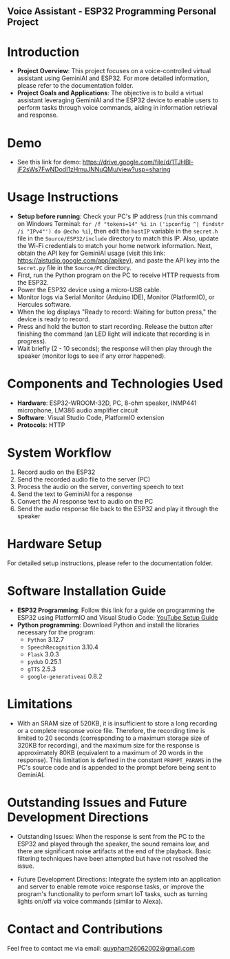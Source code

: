 ## Voice Assistant - ESP32 Programming Personal Project

# Introduction
- **Project Overview**: This project focuses on a voice-controlled virtual assistant using GeminiAI and ESP32. For more detailed information, please refer to the documentation folder.
- **Project Goals and Applications**: The objective is to build a virtual assistant leveraging GeminiAI and the ESP32 device to enable users to perform tasks through voice commands, aiding in information retrieval and response.

# Demo
- See this link for demo: https://drive.google.com/file/d/1TJHBl-jF2sWs7FwNDodI1zHmuJNNuQMu/view?usp=sharing

# Usage Instructions
- **Setup before running**: Check your PC's IP address (run this command on Windows Terminal: `for /f "tokens=14" %i in ('ipconfig ^| findstr /i "IPv4"') do @echo %i`), then edit the `hostIP` variable in the `secret.h` file in the `Source/ESP32/include` directory to match this IP. Also, update the Wi-Fi credentials to match your home network information. Next, obtain the API key for GeminiAI usage (visit this link: https://aistudio.google.com/app/apikey), and paste the API key into the `Secret.py` file in the `Source/PC` directory.
- First, run the Python program on the PC to receive HTTP requests from the ESP32.
- Power the ESP32 device using a micro-USB cable.
- Monitor logs via Serial Monitor (Arduino IDE), Monitor (PlatformIO), or Hercules software.
- When the log displays "Ready to record: Waiting for button press," the device is ready to record.
- Press and hold the button to start recording. Release the button after finishing the command (an LED light will indicate that recording is in progress).
- Wait briefly (2 - 10 seconds); the response will then play through the speaker (monitor logs to see if any error happened).

# Components and Technologies Used
- **Hardware**: ESP32-WROOM-32D, PC, 8-ohm speaker, INMP441 microphone, LM386 audio amplifier circuit
- **Software**: Visual Studio Code, PlatformIO extension
- **Protocols**: HTTP

# System Workflow
1. Record audio on the ESP32
2. Send the recorded audio file to the server (PC)
3. Process the audio on the server, converting speech to text
4. Send the text to GeminiAI for a response
5. Convert the AI response text to audio on the PC
6. Send the audio response file back to the ESP32 and play it through the speaker

# Hardware Setup
For detailed setup instructions, please refer to the documentation folder.

# Software Installation Guide
- **ESP32 Programming**: Follow this link for a guide on programming the ESP32 using PlatformIO and Visual Studio Code: [YouTube Setup Guide](https://www.youtube.com/watch?app=desktop&v=nlE2203Q3XI)
- **Python programming**: Download Python and install the libraries necessary for the program: 
	+ `Python` 3.12.7
	+ `SpeechRecognition` 3.10.4
	+ `Flask` 3.0.3
	+ `pydub` 0.25.1
	+ `gTTS` 2.5.3
	+ `google-generativeai` 0.8.2

# Limitations
- With an SRAM size of 520KB, it is insufficient to store a long recording or a complete response voice file. Therefore, the recording time is limited to 20 seconds (corresponding to a maximum storage size of 320KB for recording), and the maximum size for the response is approximately 80KB (equivalent to a maximum of 20 words in the response). This limitation is defined in the constant `PROMPT_PARAMS` in the PC's source code and is appended to the prompt before being sent to GeminiAI.

# Outstanding Issues and Future Development Directions
- Outstanding Issues: When the response is sent from the PC to the ESP32 and played through the speaker, the sound remains low, and there are significant noise artifacts at the end of the playback. Basic filtering techniques have been attempted but have not resolved the issue.

- Future Development Directions: Integrate the system into an application and server to enable remote voice response tasks, or improve the program's functionality to perform smart IoT tasks, such as turning lights on/off via voice commands (similar to Alexa).

# Contact and Contributions
Feel free to contact me via email: quypham26062002@gmail.com
